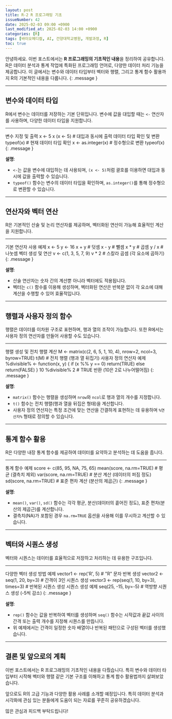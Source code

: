 ```yaml
---
layout: post
title: R-2 R 프로그래밍 기초
issueNumber: 42
date: 2025-02-03 09:00 +0900
last_modified_at: 2025-02-03 14:00 +0900
categories: [R]
tags: [바이오메디컬, AI, 건양대학교병원, 개발과정, R]
toc: true
---
```

안녕하세요. 이번 포스트에서는 **R 프로그래밍의 기초적인 내용**을 정리하여 공유합니다. R은 데이터 분석과 통계 작업에 특화된 프로그래밍 언어로, 다양한 데이터 처리 기능을 제공합니다. 이 글에서는 변수와 데이터 타입부터 벡터와 행렬, 그리고 통계 함수 활용까지 R의 기본적인 내용을 다룹니다.
{: .message }

---

## 변수와 데이터 타입

R에서 변수는 데이터를 저장하는 기본 단위입니다. 변수에 값을 대입할 때는 `<-` 연산자를 사용하며, 다양한 데이터 타입을 지원합니다.


---
변수 지정 및 출력
x <- 5
x
(x <- 5) # 대입과 동시에 출력
데이터 타입 확인 및 변환
typeof(x) # 현재 데이터 타입 확인
x <- as.integer(x) # 정수형으로 변환
typeof(x)
{: .message }


**설명**:  
- `<-`는 값을 변수에 대입하는 데 사용되며, `(x <- 5)`처럼 괄호를 이용하면 대입과 동시에 값을 출력할 수 있습니다.  
- `typeof()` 함수는 변수의 데이터 타입을 확인하며, `as.integer()`를 통해 정수형으로 변환할 수 있습니다.

---

## 연산자와 벡터 연산

R은 기본적인 산술 및 논리 연산자를 제공하며, 벡터화된 연산이 가능해 효율적인 계산을 지원합니다.

---
기본 연산자 사용 예제
x <- 5
y <- 16
x + y # 덧셈
x - y # 뺄셈
x * y # 곱셈
y / x # 나눗셈
벡터 생성 및 연산
v <- c(1, 3, 5, 7, 9)
v * 2 # 스칼라 곱셈 (각 요소에 곱하기)
{: .message }

**설명**:  
- 산술 연산자는 숫자 간의 계산뿐 아니라 벡터에도 적용됩니다.  
- 벡터는 `c()` 함수를 이용해 생성하며, 벡터화된 연산은 반복문 없이 각 요소에 대해 계산을 수행할 수 있어 효율적입니다.

---

## 행렬과 사용자 정의 함수

행렬은 데이터를 이차원 구조로 표현하며, 행과 열의 조작이 가능합니다. 또한 R에서는 사용자 정의 연산자를 만들어 사용할 수도 있습니다.

---
행렬 생성 및 전치 행렬 계산
M <- matrix(c(2, 6, 5, 1, 10, 4), nrow=2, ncol=3, byrow=TRUE)
t(M) # 전치 행렬 (행과 열 뒤집기)
사용자 정의 연산자 예제
%divisible% <- function(x, y) {
if (x %% y == 0) return(TRUE)
else return(FALSE)
}
10 %divisible% 2 # TRUE 반환 (10은 2로 나누어떨어짐)
{: .message }

**설명**:  
- `matrix()` 함수는 행렬을 생성하며 `nrow`와 `ncol`로 행과 열의 개수를 지정합니다.  
- `t()` 함수는 전치 행렬(행과 열을 뒤집은 형태)을 계산합니다.  
- 사용자 정의 연산자는 특정 조건에 맞는 연산을 간결하게 표현하는 데 유용하며 `%연산자%` 형태로 정의할 수 있습니다.

---

## 통계 함수 활용

R은 다양한 내장 통계 함수를 제공하여 데이터를 요약하고 분석하는 데 도움을 줍니다.

---
통계 함수 예제
score <- c(85, 95, NA, 75, 65)
mean(score, na.rm=TRUE) # 평균 (결측치 제외)
var(score, na.rm=TRUE) # 분산 계산 (데이터의 퍼짐 정도)
sd(score, na.rm=TRUE) # 표준 편차 계산 (분산의 제곱근)
{: .message }

**설명**:  
- `mean()`, `var()`, `sd()` 함수는 각각 평균, 분산(데이터의 흩어진 정도), 표준 편차(분산의 제곱근)를 계산합니다.  
- 결측치(NA)가 포함된 경우 `na.rm=TRUE` 옵션을 사용해 이를 무시하고 계산할 수 있습니다.

---

## 벡터와 시퀀스 생성

벡터와 시퀀스는 데이터를 효율적으로 저장하고 처리하는 데 유용한 구조입니다.

---
다양한 벡터 생성 방법 예제
vector1 <- rep('R', 5) # "R" 문자 반복 생성
vector2 <- seq(1, 20, by=3) # 간격이 3인 시퀀스 생성
vector3 <- rep(seq(1, 10, by=3), times=3) # 반복된 시퀀스 생성
시퀀스 생성 예제
seq(25, -15, by=-5) # 역방향 시퀀스 생성 (-5씩 감소)
{: .message }

**설명**:  
- `rep()` 함수는 값을 반복하여 벡터를 생성하며 `seq()` 함수는 시작값과 끝값 사이의 간격 또는 출력 개수를 지정해 시퀀스를 만듭니다.  
- 위 예제에서는 간격이 일정한 숫자 배열이나 반복된 패턴으로 구성된 벡터를 생성했습니다.

---

## 결론 및 앞으로의 계획

이번 포스트에서는 R 프로그래밍의 기초적인 내용을 다뤘습니다. 특히 변수와 데이터 타입부터 시작해 벡터와 행렬 같은 기본 구조를 이해하고 통계 함수 활용법까지 살펴보았습니다.

앞으로도 R의 고급 기능과 다양한 활용 사례를 소개할 예정입니다. 특히 데이터 분석과 시각화에 관심 있는 분들에게 도움이 되는 자료를 꾸준히 공유하겠습니다.

많은 관심과 피드백 부탁드립니다!